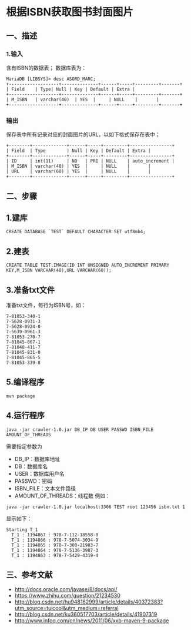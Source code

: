 # 根据ISBN获取图书封面图片

## 一、描述
### 1.输入
含有ISBN的数据表；
数据库表为：
```$xslt
MariaDB [LIBSYS]> desc ASORD_MARC;
+-------------------+--------------+------+-----+---------+-------+
| Field    | Type| Null | Key | Default | Extra |
+-------------------+--------------+------+-----+---------+-------+
| M_ISBN   | varchar(40)  | YES  |     | NULL    |       |
+-------------------+--------------+------+-----+---------+-------+
```
### 输出
保存表中所有记录对应的封面图片的URL，以如下格式保存在表中；
```$xslt
+--------+-------------+------+-----+---------+----------------+
| Field  | Type        | Null | Key | Default | Extra |
+--------+-------------+------+-----+---------+----------------+
| ID     | int(11)     | NO   | PRI | NULL    | auto_increment |
| M_ISBN | varchar(40) | YES  |     | NULL    |       |
| URL    | varchar(60) | YES  |     | NULL    |       |
+--------+-------------+------+-----+---------+----------------+

```

## 二、步骤
## 1.建库
```
CREATE DATABASE `TEST` DEFAULT CHARACTER SET utf8mb4;
```
## 2.建表
```
CREATE TABLE TEST.IMAGE(ID INT UNSIGNED AUTO_INCREMENT PRIMARY KEY,M_ISBN VARCHAR(40),URL VARCHAR(60));
```
## 3.准备txt文件
准备txt文件，每行为ISBN号，如：
```
7-81053-340-1
7-5628-0931-3
7-5628-0924-0
7-5639-0961-3
7-81053-270-7
7-81045-867-1
7-81048-411-7
7-81045-831-0
7-81045-865-5
7-81053-339-8
```
## 5.编译程序
```
mvn package
```
## 4.运行程序
```
java -jar crawler-1.0.jar DB_IP DB USER PASSWD ISBN_FILE AMOUNT_OF_THREADS
```
需要指定参数为
* DB_IP：数据库地址
* DB：数据库名
* USER：数据库用户名
* PASSWD：密码
* ISBN_FILE：文本文件路径
* AMOUNT_OF_THREADS：线程数
例如：
```
java -jar crawler-1.0.jar localhost:3306 TEST root 123456 isbn.txt 1
```
显示如下：
```
Starting T_1
  T_1 : 1194867 : 978-7-112-18558-0     
  T_1 : 1194866 : 978-7-5074-3034-9     
  T_1 : 1194865 : 978-7-300-21983-7     
  T_1 : 1194864 : 978-7-5136-3987-3     
  T_1 : 1194863 : 978-7-5429-4319-4
```
## 三、参考文献
* http://docs.oracle.com/javase/8/docs/api/
* https://www.zhihu.com/question/21234530
* http://blog.csdn.net/hu948162999/article/details/40372383?utm_source=tuicool&utm_medium=referral
* http://blog.csdn.net/ku360517703/article/details/41907319
* http://www.infoq.com/cn/news/2011/06/xxb-maven-9-package
